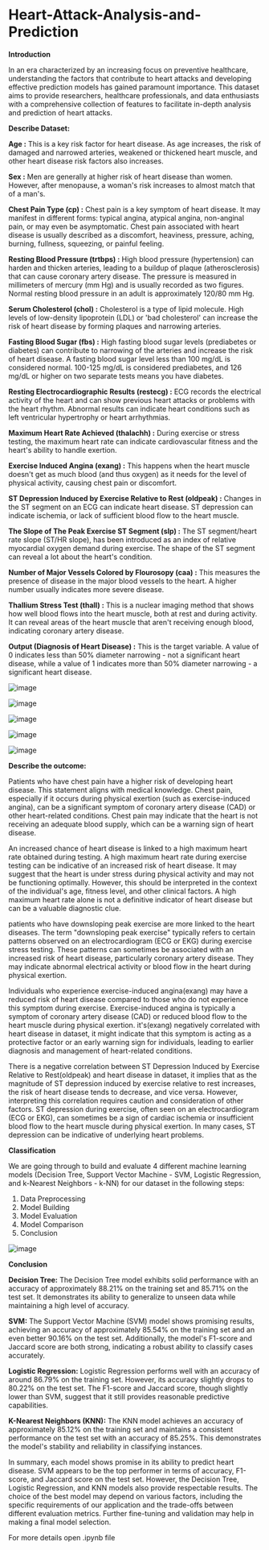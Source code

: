 # Heart-Attack-Analysis-and-Prediction

**Introduction**

In an era characterized by an increasing focus on preventive healthcare, understanding the factors that contribute to heart attacks and developing effective prediction models has gained paramount importance. This dataset aims to provide researchers, healthcare professionals, and data enthusiasts with a comprehensive collection of features to facilitate in-depth analysis and prediction of heart attacks.


**Describe Dataset:**

**Age :** 
This is a key risk factor for heart disease. As age increases, the risk of damaged and narrowed arteries, weakened or thickened heart muscle, and other heart disease risk factors also increases.

**Sex :** 
Men are generally at higher risk of heart disease than women. However, after menopause, a woman's risk increases to almost match that of a man's.

**Chest Pain Type (cp) :** 
Chest pain is a key symptom of heart disease. It may manifest in different forms: typical angina, atypical angina, non-anginal pain, or may even be asymptomatic. Chest pain associated with heart disease is usually described as a discomfort, heaviness, pressure, aching, burning, fullness, squeezing, or painful feeling.

**Resting Blood Pressure (trtbps) :** 
High blood pressure (hypertension) can harden and thicken arteries, leading to a buildup of plaque (atherosclerosis) that can cause coronary artery disease. The pressure is measured in millimeters of mercury (mm Hg) and is usually recorded as two figures. Normal resting blood pressure in an adult is approximately 120/80 mm Hg.

**Serum Cholesterol (chol) :** 
Cholesterol is a type of lipid molecule. High levels of low-density lipoprotein (LDL) or 'bad cholesterol' can increase the risk of heart disease by forming plaques and narrowing arteries.

**Fasting Blood Sugar (fbs) :** 
High fasting blood sugar levels (prediabetes or diabetes) can contribute to narrowing of the arteries and increase the risk of heart disease. A fasting blood sugar level less than 100 mg/dL is considered normal. 100-125 mg/dL is considered prediabetes, and 126 mg/dL or higher on two separate tests means you have diabetes.

**Resting Electrocardiographic Results (restecg) :** 
ECG records the electrical activity of the heart and can show previous heart attacks or problems with the heart rhythm. Abnormal results can indicate heart conditions such as left ventricular hypertrophy or heart arrhythmias.

**Maximum Heart Rate Achieved (thalachh) :** 
During exercise or stress testing, the maximum heart rate can indicate cardiovascular fitness and the heart's ability to handle exertion.

**Exercise Induced Angina (exang) :** 
This happens when the heart muscle doesn't get as much blood (and thus oxygen) as it needs for the level of physical activity, causing chest pain or discomfort.

**ST Depression Induced by Exercise Relative to Rest (oldpeak) :** 
Changes in the ST segment on an ECG can indicate heart disease. ST depression can indicate ischemia, or lack of sufficient blood flow to the heart muscle.

**The Slope of The Peak Exercise ST Segment (slp) :** 
The ST segment/heart rate slope (ST/HR slope), has been introduced as an index of relative myocardial oxygen demand during exercise. The shape of the ST segment can reveal a lot about the heart's condition.

**Number of Major Vessels Colored by Flourosopy (caa) :** 
This measures the presence of disease in the major blood vessels to the heart. A higher number usually indicates more severe disease.

**Thallium Stress Test (thall) :** 
This is a nuclear imaging method that shows how well blood flows into the heart muscle, both at rest and during activity. It can reveal areas of the heart muscle that aren't receiving enough blood, indicating coronary artery disease.

**Output (Diagnosis of Heart Disease) :** 
This is the target variable. A value of 0 indicates less than 50% diameter narrowing - not a significant heart disease, while a value of 1 indicates more than 50% diameter narrowing - a significant heart disease.


![image](https://github.com/yahyamomtaz/Heart-Attack-Analysis-and-Prediction/assets/95857657/4f0ec82c-6a6c-4167-a0a2-74ff42e4aebf)

![image](https://github.com/yahyamomtaz/Heart-Attack-Analysis-and-Prediction/assets/95857657/77c571c9-646f-4504-8a75-d66cd876deb4)

![image](https://github.com/yahyamomtaz/Heart-Attack-Analysis-and-Prediction/assets/95857657/fd5df7e8-9810-416e-9211-d4e28aca9f5c)

![image](https://github.com/yahyamomtaz/Heart-Attack-Analysis-and-Prediction/assets/95857657/563886db-b041-4b45-beb1-b1880714f75b)

![image](https://github.com/yahyamomtaz/Heart-Attack-Analysis-and-Prediction/assets/95857657/4cc6911c-2543-4827-9469-b3e5ae7c47c8)


**Describe the outcome:**

Patients who have chest pain have a higher risk of developing heart disease. This statement aligns with medical knowledge. Chest pain, especially if it occurs during physical exertion (such as exercise-induced angina), can be a significant symptom of coronary artery disease (CAD) or other heart-related conditions. Chest pain may indicate that the heart is not receiving an adequate blood supply, which can be a warning sign of heart disease.

An increased chance of heart disease is linked to a high maximum heart rate obtained during testing. A high maximum heart rate during exercise testing can be indicative of an increased risk of heart disease. It may suggest that the heart is under stress during physical activity and may not be functioning optimally. However, this should be interpreted in the context of the individual's age, fitness level, and other clinical factors. A high maximum heart rate alone is not a definitive indicator of heart disease but can be a valuable diagnostic clue.

patients who have downsloping peak exercise are more linked to the heart diseases. The term "downsloping peak exercise" typically refers to certain patterns observed on an electrocardiogram (ECG or EKG) during exercise stress testing. These patterns can sometimes be associated with an increased risk of heart disease, particularly coronary artery disease. They may indicate abnormal electrical activity or blood flow in the heart during physical exertion.

Individuals who experience exercise-induced angina(exang) may have a reduced risk of heart disease compared to those who do not experience this symptom during exercise. Exercise-induced angina is typically a symptom of coronary artery disease (CAD) or reduced blood flow to the heart muscle during physical exertion. it's(exang) negatively correlated with heart disease in dataset, it might indicate that this symptom is acting as a protective factor or an early warning sign for individuals, leading to earlier diagnosis and management of heart-related conditions.

There is a negative correlation between ST Depression Induced by Exercise Relative to Rest(oldpeak) and heart disease in dataset, it implies that as the magnitude of ST depression induced by exercise relative to rest increases, the risk of heart disease tends to decrease, and vice versa. However, interpreting this correlation requires caution and consideration of other factors. ST depression during exercise, often seen on an electrocardiogram (ECG or EKG), can sometimes be a sign of cardiac ischemia or insufficient blood flow to the heart muscle during physical exertion. In many cases, ST depression can be indicative of underlying heart problems.

**Classification**

We are going through to build and evaluate 4 different machine learning models (Decision Tree, Support Vector Machine - SVM, Logistic Regression, and k-Nearest Neighbors - k-NN) for our dataset in the following steps:

1. Data Preprocessing
2. Model Building
3. Model Evaluation
4. Model Comparison
5. Conclusion

![image](https://github.com/yahyamomtaz/Heart-Attack-Analysis-and-Prediction/assets/95857657/26fb8653-46d2-4387-8d9d-a8c7a4e02f5d)

**Conclusion**

**Decision Tree:** The Decision Tree model exhibits solid performance with an accuracy of approximately 88.21% on the training set and 85.71% on the test set. It demonstrates its ability to generalize to unseen data while maintaining a high level of accuracy.

**SVM:** The Support Vector Machine (SVM) model shows promising results, achieving an accuracy of approximately 85.54% on the training set and an even better 90.16% on the test set. Additionally, the model's F1-score and Jaccard score are both strong, indicating a robust ability to classify cases accurately.

**Logistic Regression:** Logistic Regression performs well with an accuracy of around 86.79% on the training set. However, its accuracy slightly drops to 80.22% on the test set. The F1-score and Jaccard score, though slightly lower than SVM, suggest that it still provides reasonable predictive capabilities.

**K-Nearest Neighbors (KNN):** The KNN model achieves an accuracy of approximately 85.12% on the training set and maintains a consistent performance on the test set with an accuracy of 85.25%. This demonstrates the model's stability and reliability in classifying instances.

In summary, each model shows promise in its ability to predict heart disease. SVM appears to be the top performer in terms of accuracy, F1-score, and Jaccard score on the test set. However, the Decision Tree, Logistic Regression, and KNN models also provide respectable results. The choice of the best model may depend on various factors, including the specific requirements of our application and the trade-offs between different evaluation metrics. Further fine-tuning and validation may help in making a final model selection.


For more details open .ipynb file

